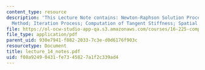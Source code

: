 ```yaml
---
content_type: resource
description: 'This Lecture Note contains: Newton-Raphson Solution Procedure; Continuation
  Method; Iteration Process; Computation of Tangent Stiffness; Spatial Formulation.'
file: https://ol-ocw-studio-app-qa.s3.amazonaws.com/courses/16-225-computational-mechanics-of-materials-fall-2003/f08a92490431fe7345827a1f2c339ad4_lecture_14_notes.pdf
file_type: application/pdf
parent_uid: 930e7941-f882-2033-7c3e-d0d6176f903c
resourcetype: Document
title: lecture_14_notes.pdf
uid: f08a9249-0431-fe73-4582-7a1f2c339ad4
---
```

